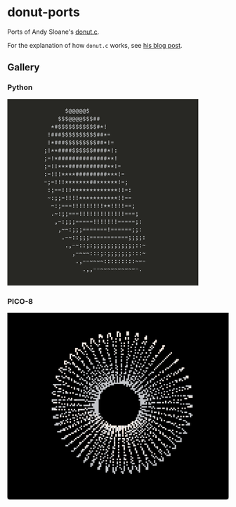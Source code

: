 # donut-ports

Ports of Andy Sloane's [donut.c](https://www.a1k0n.net/2006/09/15/obfuscated-c-donut.html).

For the explanation of how `donut.c` works, see [his blog post](https://www.a1k0n.net/2011/07/20/donut-math.html).

## Gallery

### Python

![](python.gif)

### PICO-8

![](pico8.gif)
